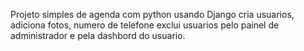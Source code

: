 Projeto simples de agenda com python usando Django
cria usuarios, adiciona fotos, numero de telefone
exclui usuarios pelo painel de administrador e pela dashbord do usuario.
